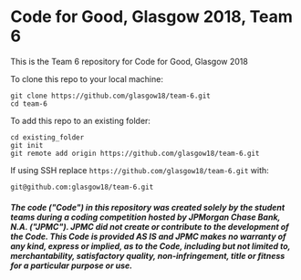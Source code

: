 # Code for Good, Glasgow 2018, Team 6
This is the Team 6 repository for Code for Good, Glasgow 2018

To clone this repo to your local machine:
```
git clone https://github.com/glasgow18/team-6.git
cd team-6
```

To add this repo to an existing folder:
```
cd existing_folder
git init
git remote add origin https://github.com/glasgow18/team-6.git
```

If using SSH replace `https://github.com/glasgow18/team-6.git` with:
```
git@github.com:glasgow18/team-6.git
```

##### The code ("Code") in this repository was created solely by the student teams during a coding competition hosted by JPMorgan Chase Bank, N.A. ("JPMC").						JPMC did not create or contribute to the development of the Code.  This Code is provided AS IS and JPMC makes no warranty of any kind, express or implied, as to the Code,						including but not limited to, merchantability, satisfactory quality, non-infringement, title or fitness for a particular purpose or use.